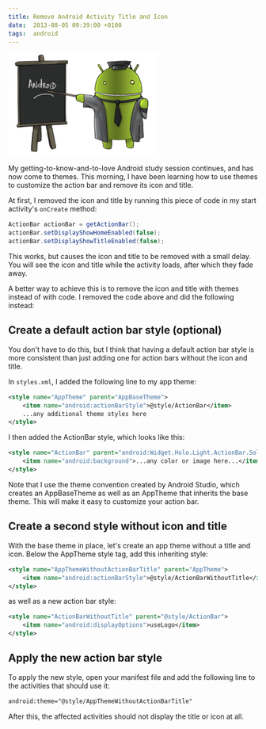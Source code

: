```yaml
---
title: Remove Android Activity Title and Icon
date:  2013-08-05 09:39:00 +0100
tags:  android
---
```


![Counter](/assets/blog/2013/2013-08-05-android.png)

My getting-to-know-and-to-love Android study session continues, and has now come 
to themes. This morning, I have been learning how to use themes to customize the
action bar and remove its icon and title.

At first, I removed the icon and title by running this piece of code in my start
activity's `onCreate` method:


```java
ActionBar actionBar = getActionBar();
actionBar.setDisplayShowHomeEnabled(false);
actionBar.setDisplayShowTitleEnabled(false);
```

This works, but causes the icon and title to be removed with a small delay. You
will see the icon and title while the activity loads, after which they fade away.

A better way to achieve this is to remove the icon and title with themes instead
of with code. I removed the code above and did the following instead:


## Create a default action bar style (optional)

You don't have to do this, but I think that having a default action bar style is
more consistent than just adding one for action bars without the icon and title.

In `styles.xml`, I added the following line to my app theme:


```xml
<style name="AppTheme" parent="AppBaseTheme">
    <item name="android:actionBarStyle">@style/ActionBar</item>
    ...any additional theme styles here
</style>
```

I then added the ActionBar style, which looks like this:

```xml
<style name="ActionBar" parent="android:Widget.Holo.Light.ActionBar.Solid.Inverse">
    <item name="android:background">...any color or image here...</item>
</style>
```

Note that I use the theme convention created by Android Studio, which creates an
AppBaseTheme as well as an AppTheme that inherits the base theme. This will make
it easy to customize your action bar.


## Create a second style without icon and title

With the base theme in place, let's create an app theme without a title and icon.
Below the AppTheme style tag, add this inheriting style:

```xml
<style name="AppThemeWithoutActionBarTitle" parent="AppTheme">
    <item name="android:actionBarStyle">@style/ActionBarWithoutTitle</item>
</style>
```

as well as a new action bar style:

```xml
<style name="ActionBarWithoutTitle" parent="@style/ActionBar">
    <item name="android:displayOptions">useLogo</item>
</style>
```


## Apply the new action bar style

To apply the new style, open your manifest file and add the following line to the
activities that should use it:

```xml
android:theme="@style/AppThemeWithoutActionBarTitle"
```

After this, the affected activities should not display the title or icon at all.